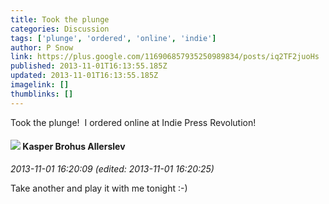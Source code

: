```yaml
---
title: Took the plunge
categories: Discussion
tags: ['plunge', 'ordered', 'online', 'indie']
author: P Snow
link: https://plus.google.com/116906857935250989834/posts/iq2TF2juoHs
published: 2013-11-01T16:13:55.185Z
updated: 2013-11-01T16:13:55.185Z
imagelink: []
thumblinks: []
---
```


Took the plunge!  I ordered online at Indie Press Revolution!
<div id='comment z12pj1uxapmkv52ju04cc32bcp33ft0wj4w'>
  <h4><img src='{{site.baseurl}}//images/avatars/110937611143261107555_photo.jpg'> Kasper Brohus Allerslev</h4>
      <p><cite>2013-11-01 16:20:09 (edited: 2013-11-01 16:20:25)</cite></p>
        <p>Take another and play it with me tonight :-) </p>
</div>
        